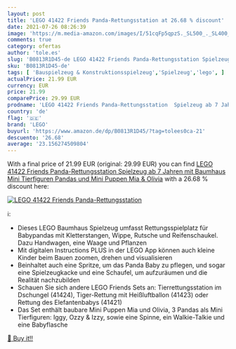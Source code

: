 ```yaml
---
layout: post
title: 'LEGO 41422 Friends Panda-Rettungsstation at 26.68 % discount'
date: 2021-07-26 08:26:39
image: 'https://m.media-amazon.com/images/I/51cqFp5qpzS._SL500_._SL400_.jpg'
comments: true
category: ofertas
author: 'tole.es'
slug: 'B0813R1D45-de LEGO 41422 Friends Panda-Rettungsstation Spielzeug ab 7...'
sku: 'B0813R1D45-de'
tags: [ 'Bauspielzeug & Konstruktionsspielzeug','Spielzeug','lego', ]
actualPrice: 21.99 EUR
currency: EUR
price: 21.99
comparePrice: 29.99 EUR
prodname: 'LEGO 41422 Friends Panda-Rettungsstation  Spielzeug ab 7 Jahren mit Baumhaus  Mini Tierfiguren Pandas und Mini Puppen Mia & Olivia'
country: 'de'
flag: '🇩🇪'
brand: 'LEGO'
buyurl: 'https://www.amazon.de/dp/B0813R1D45/?tag=tolees0ca-21'
descuento: '26.68'
average: '23.156274509804'
---
```


With a final price of 21.99 EUR (original: 29.99 EUR) you can find [LEGO 41422 Friends Panda-Rettungsstation  Spielzeug ab 7 Jahren mit Baumhaus  Mini Tierfiguren Pandas und Mini Puppen Mia & Olivia](https://www.amazon.de/dp/B0813R1D45/?tag=tolees0ca-21) with a  26.68 % discount here:

[![LEGO 41422 Friends Panda-Rettungsstation](https://m.media-amazon.com/images/I/51cqFp5qpzS._SL500_._SL400_.jpg)](https://www.amazon.de/dp/B0813R1D45/?tag=tolees0ca-21)

ℹ️:

- Dieses LEGO Baumhaus Spielzeug umfasst Rettungsspielplatz für Babypandas mit Kletterstangen, Wippe, Rutsche und Reifenschaukel. Dazu Handwagen, eine Waage und Pflanzen
- Mit digitalen Instructions PLUS in der LEGO App können auch kleine Kinder beim Bauen zoomen, drehen und visualisieren
- Beinhaltet auch eine Spritze, um das Panda Baby zu pflegen, und sogar eine Spielzeugkacke und eine Schaufel, um aufzuräumen und die Realität nachzubilden
- Schauen Sie sich andere LEGO Friends Sets an: Tierrettungsstation im Dschungel (41424), Tiger-Rettung mit Heißluftballon (41423) oder Rettung des Elefantenbabys (41421)
- Das Set enthält baubare Mini Puppen Mia und Olivia, 3 Pandas als Mini Tierfiguren: Iggy, Ozzy & Izzy, sowie eine Spinne, ein Walkie-Talkie und eine Babyflasche

[🛒 Buy it!!](https://www.amazon.de/dp/B0813R1D45/?tag=tolees0ca-21)
